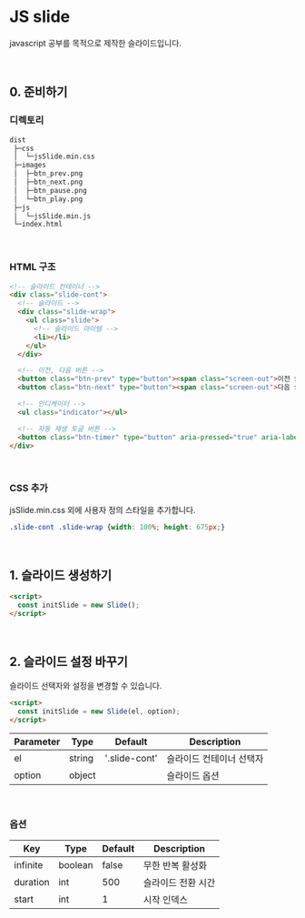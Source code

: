# JS slide

javascript 공부를 목적으로 제작한 슬라이드입니다.

<br>

## 0. 준비하기

### 디렉토리

```bash
dist
 ├─css
 │  └─jsSlide.min.css
 ├─images
 │  ├─btn_prev.png
 │  ├─btn_next.png
 │  ├─btn_pause.png
 │  └─btn_play.png
 ├─js
 │  └─jsSlide.min.js
 └─index.html
```

<br>

### HTML 구조
```html
<!-- 슬라이드 컨테이너 -->
<div class="slide-cont">
  <!-- 슬라이드 -->
  <div class="slide-wrap">
    <ul class="slide">
      <!-- 슬라이드 아이템 -->
      <li></li>
    </ul>
  </div>

  <!-- 이전, 다음 버튼 -->
  <button class="btn-prev" type="button"><span class="screen-out">이전 슬라이드</span></button>
  <button class="btn-next" type="button"><span class="screen-out">다음 슬라이드</span></button>

  <!-- 인디케이터 -->
  <ul class="indicator"></ul>

  <!-- 자동 재생 토글 버튼 -->
  <button class="btn-timer" type="button" aria-pressed="true" aria-label="자동 재생 일시 정지"></button>
</div>
```

<br>

### CSS 추가
jsSlide.min.css 외에 사용자 정의 스타일을 추가합니다.
```css
.slide-cont .slide-wrap {width: 100%; height: 675px;}
```

<br>

## 1. 슬라이드 생성하기
```html
<script>
  const initSlide = new Slide();
</script>
```

<br>

## 2. 슬라이드 설정 바꾸기

슬라이드 선택자와 설정을 변경할 수 있습니다.

```html
<script>
  const initSlide = new Slide(el, option);
</script>
```

Parameter | Type | Default | Description
---- | ---- | ---- | ----
el | string  | '.slide-cont' | 슬라이드 컨테이너 선택자
option | object |   | 슬라이드 옵션

<br>

### 옵션

Key | Type | Default | Description
---- | ---- | ---- | ----
infinite | boolean | false | 무한 반복 활성화
duration | int | 500 | 슬라이드 전환 시간
start | int | 1 | 시작 인덱스
